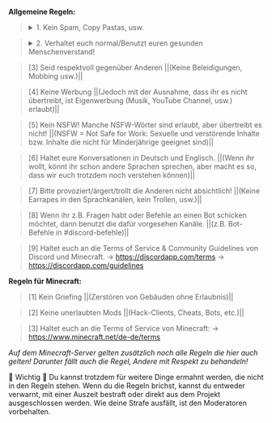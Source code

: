**Allgemeine Regeln:**
> <details>
>   <summary>1. Kein Spam, Copy Pastas, usw.</summary>
>   (Viele GIFs und Emoji-Spam bitte vermeiden)
> </details>

> <details>
> <summary>2. Verhaltet euch normal/Benutzt euren gesunden Menschenverstand!</summary>
> ||(Wenn ihr denkt, dass etwas nicht erlaubt ist, dann macht es auch nicht :wink:)||
> </details>

> [3] Seid respektvoll gegenüber Anderen
> ||(Keine Beleidigungen, Mobbing usw.)||

> [4] Keine Werbung
> ||(Jedoch mit der Ausnahme, dass ihr es nicht übertreibt, ist Eigenwerbung (Musik, YouTube Channel, usw.) erlaubt)||

> [5] Kein NSFW! Manche NSFW-Wörter sind erlaubt, aber übertreibt es nicht!
> ||(NSFW = Not Safe for Work: Sexuelle und verstörende Inhalte bzw. Inhalte die nicht für Minderjährige geeignet sind)||

> [6] Haltet eure Konversationen in Deutsch und Englisch.
> ||(Wenn ihr wollt, könnt ihr schon andere Sprachen sprechen, aber macht es so, dass wir euch trotzdem noch verstehen können)||

> [7] Bitte provoziert/ärgert/trollt die Anderen nicht absichtlich!
> ||(Keine Earrapes in den Sprachkanälen, kein Trollen, usw.)||

> [8] Wenn ihr z.B. Fragen habt oder Befehle an einen Bot schicken möchtet, dann benutzt die dafür vorgesehen Kanäle.
> ||(z.B. Bot-Befehle in #discord-befehle)||

> [9] Haltet euch an die Terms of Service & Community Guidelines von Discord und Minecraft.
> -> https://discordapp.com/terms
> -> https://discordapp.com/guidelines


**Regeln für Minecraft:**
> [1] Kein Griefing
> ||(Zerstören von Gebäuden ohne Erlaubnis)||

> [2] Keine unerlaubten Mods
> ||(Hack-Clients, Cheats, Bots, etc.)||

> [3] Haltet euch an die Terms of Service von Minecraft:
> -> https://www.minecraft.net/de-de/terms

*Auf dem Minecraft-Server gelten zusätzlich noch alle Regeln die hier auch gelten!*
*Darunter fällt auch die Regel, Andere mit Respekt zu behandeln!*

:small_orange_diamond: Wichtig :small_orange_diamond:
Du kannst trotzdem für weitere Dinge ermahnt werden, die nicht in den Regeln stehen.
Wenn du die Regeln brichst, kannst du entweder verwarnt, mit einer Auszeit bestraft oder direkt aus dem Projekt ausgeschlossen werden.
Wie deine Strafe ausfällt, ist den Moderatoren vorbehalten.
